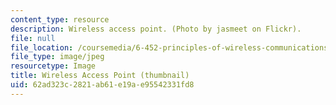 ```yaml
---
content_type: resource
description: Wireless access point. (Photo by jasmeet on Flickr).
file: null
file_location: /coursemedia/6-452-principles-of-wireless-communications-spring-2006/62ad323c2821ab61e19ae95542331fd8_6-452s06-th.jpg
file_type: image/jpeg
resourcetype: Image
title: Wireless Access Point (thumbnail)
uid: 62ad323c-2821-ab61-e19a-e95542331fd8
---
```

